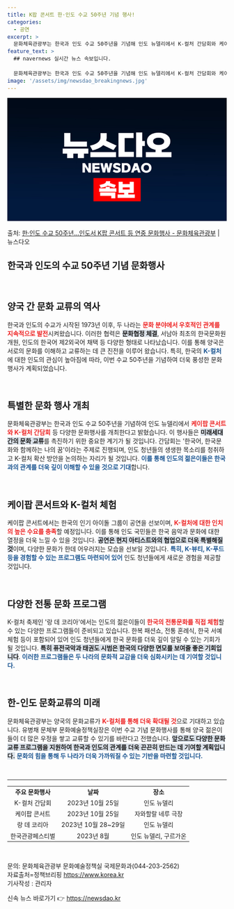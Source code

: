 ```yaml
---
title: K팝 콘서트 한·인도 수교 50주년 기념 행사!
categories:
  - 공연
excerpt: >
  문화체육관광부는 한국과 인도 수교 50주년을 기념해 인도 뉴델리에서 K-컬처 간담회와 케이팝 콘서트 등 다양…
feature_text: >
  ## navernews 실시간 뉴스 속보입니다.

  문화체육관광부는 한국과 인도 수교 50주년을 기념해 인도 뉴델리에서 K-컬처 간담회와 케이팝 콘서트 등 다양…
image: '/assets/img/newsdao_breakingnews.jpg'
---
```


![뉴스다오 속보](/assets/img/newsdao_breakingnews.jpg)

<p>출처: <a href="https://newsdao.kr/1701" rel="dofollow">한·인도 수교 50주년…인도서 K팝 콘서트 등 연중 문화행사 - 문화체육관광부</a> | 뉴스다오</p>

<h2 data-ke-size="size26">한국과 인도의 수교 50주년 기념 문화행사</h2>

<p data-ke-size="size16">&nbsp;</p>

<h2>양국 간 문화 교류의 역사</h2>
<p data-ke-size="size16">한국과 인도의 수교가 시작된 1973년 이후, 두 나라는 <b><span style="color: #ee2323;">문화 분야에서 우호적인 관계를 지속적으로 발전</span></b>시켜왔습니다. 이러한 협력은 <b><span style="background-color: #21538527;">문화협정 체결</span></b>, 서남아 최초의 한국문화원 개원, 인도의 한국어 제2외국어 채택 등 다양한 형태로 나타났습니다. 이를 통해 양국은 서로의 문화를 이해하고 교류하는 데 큰 진전을 이루어 왔습니다. 특히, 한국의 <b><span style="color: #1a5490;">K-컬처</span></b>에 대한 인도의 관심이 높아짐에 따라, 이번 수교 50주년을 기념하여 더욱 풍성한 문화 행사가 계획되었습니다.</p>

<p data-ke-size="size16">&nbsp;</p>

<h2>특별한 문화 행사 개최</h2>
<p data-ke-size="size16">문화체육관광부는 한국과 인도 수교 50주년을 기념하여 인도 뉴델리에서 <b><span style="color: #ee2323;">케이팝 콘서트와 K-컬처 간담회</span></b> 등 다양한 문화행사를 개최한다고 밝혔습니다. 이 행사들은 <b><span style="background-color: #21538527;">미래세대 간의 문화 교류</span></b>를 촉진하기 위한 중요한 계기가 될 것입니다. 간담회는 '한국어, 한국문화와 함께하는 나의 꿈'이라는 주제로 진행되며, 인도 청년들의 생생한 목소리를 청취하고 K-컬처 확산 방안을 논의하는 자리가 될 것입니다. <b><span style="color: #1a5490;">이를 통해 인도의 젊은이들은 한국과의 관계를 더욱 깊이 이해할 수 있을 것으로 기대</span></b>합니다.</p>

<p data-ke-size="size16">&nbsp;</p>

<h2>케이팝 콘서트와 K-컬처 체험</h2>
<p data-ke-size="size16">케이팝 콘서트에서는 한국의 인기 아이돌 그룹이 공연을 선보이며, <b><span style="color: #ee2323;">K-컬처에 대한 인치의 높은 수요를 충족</span></b>할 예정입니다. 이를 통해 인도 국민들은 한국 음악과 문화에 대한 열정을 더욱 느낄 수 있을 것입니다. <b><span style="background-color: #21538527;">공연은 현지 아티스트와의 협업으로 더욱 특별해질 것</span></b>이며, 다양한 문화가 한데 어우러지는 모습을 선보일 것입니다. <b><span style="color: #1a5490;">특히, K-뷰티, K-푸드 등을 경험할 수 있는 프로그램도 마련되어 있어</span></b> 인도 청년들에게 새로운 경험을 제공할 것입니다.</p>

<p data-ke-size="size16">&nbsp;</p>

<h2>다양한 전통 문화 프로그램</h2>
<p data-ke-size="size16">K-컬처 축제인 '랑 데 코리아'에서는 인도의 젊은이들이 <b><span style="color: #ee2323;">한국의 전통문화를 직접 체험</span></b>할 수 있는 다양한 프로그램들이 준비되고 있습니다. 한복 패션쇼, 전통 혼례식, 한국 서예 체험 등이 포함되어 있어 인도 청년들에게 한국 문화를 더욱 깊이 알릴 수 있는 기회가 될 것입니다. <b><span style="background-color: #21538527;">특히 퓨전국악과 태권도 시범은 한국의 다양한 면모를 보여줄 좋은 기회입니다</span></b>. <b><span style="color: #1a5490;">이러한 프로그램들은 두 나라의 문화적 교감을 더욱 심화시키는 데 기여할 것입니다.</span></b></p>

<p data-ke-size="size16">&nbsp;</p>

<h2>한-인도 문화교류의 미래</h2>
<p data-ke-size="size16">문화체육관광부는 양국의 문화교류가 <b><span style="color: #ee2323;">K-컬처를 통해 더욱 확대될 것</span></b>으로 기대하고 있습니다. 유병채 문체부 문화예술정책실장은 이번 수교 기념 문화행사를 통해 양국 젊은이들이 더 많은 우정을 쌓고 교류할 수 있기를 바란다고 전했습니다. <b><span style="background-color: #21538527;">앞으로도 다양한 문화교류 프로그램을 지원하여 한국과 인도의 관계를 더욱 끈끈히 만드는 데 기여할 계획입니다.</span></b> <b><span style="color: #1a5490;">문화의 힘을 통해 두 나라가 더욱 가까워질 수 있는 기반을 마련할 것입니다.</span></b></p>

<p data-ke-size="size16">&nbsp;</p>

<hr>

<table style="width: 100%;">
    <tr>
        <td style="text-align: center; height: 17px;"><b>주요 문화행사</b></td>
        <td style="text-align: center; height: 17px;"><b>날짜</b></td>
        <td style="text-align: center; height: 17px;"><b>장소</b></td>
    </tr>
    <tr>
        <td style="text-align: center; height: 17px;">K-컬처 간담회</td>
        <td style="text-align: center; height: 17px;">2023년 10월 25일</td>
        <td style="text-align: center; height: 17px;">인도 뉴델리</td>
    </tr>
    <tr>
        <td style="text-align: center; height: 17px;">케이팝 콘서트</td>
        <td style="text-align: center; height: 17px;">2023년 10월 25일</td>
        <td style="text-align: center; height: 17px;">자와할랄 네루 극장</td>
    </tr>
    <tr>
        <td style="text-align: center; height: 17px;">랑 데 코리아</td>
        <td style="text-align: center; height: 17px;">2023년 10월 28~29일</td>
        <td style="text-align: center; height: 17px;">인도 뉴델리</td>
    </tr>
    <tr>
        <td style="text-align: center; height: 17px;">한국관광페스티벌</td>
        <td style="text-align: center; height: 17px;">2023년 8월</td>
        <td style="text-align: center; height: 17px;">인도 뉴델리, 구르가온</td>
    </tr>
</table>

<p data-ke-size="size16">&nbsp;</p>

<p data-ke-size="size16">문의: 문화체육관광부 문화예술정책실 국제문화과(044-203-2562)<br>자료출처=정책브리핑 <a href="https://newsdao.kr/1701">https://www.korea.kr</a><br>기사작성 : 관리자</p> 

신속 뉴스 바로가기 👉 <a href="https://newsdao.kr" rel="dofollow">https://newsdao.kr</a>


